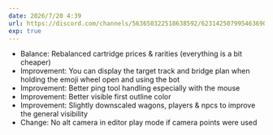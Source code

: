 ```yaml
---
date: 2026/7/20 4:39
url: https://discord.com/channels/563650322518638592/623142507995463690/1396214821393006693
exp: true
---
```

- Balance: Rebalanced cartridge prices & rarities (everything is a bit cheaper)
- Improvement: You can display the target track and bridge plan when holding the emoji wheel open and using the bot
- Improvement: Better ping tool handling especially with the mouse
- Improvement: Better visible first outline color
- Improvement: Slightly downscaled wagons, players & npcs to improve the general visibility
- Change: No alt camera in editor play mode if camera points were used